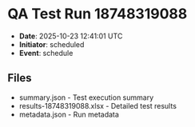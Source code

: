 # QA Test Run 18748319088

- **Date**: 2025-10-23 12:41:01 UTC
- **Initiator**: scheduled
- **Event**: schedule

## Files
- summary.json - Test execution summary
- results-18748319088.xlsx - Detailed test results
- metadata.json - Run metadata
